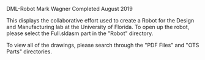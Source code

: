 DML-Robot
Mark Wagner
Completed August 2019

This displays the collaborative effort used to create a Robot for the Design and Manufacturing lab at the University of Florida. 
To open up the robot, please select the Full.sldasm part in the "Robot" directory.

To view all of the drawings, please search through the "PDF Files" and "OTS Parts" directories.
